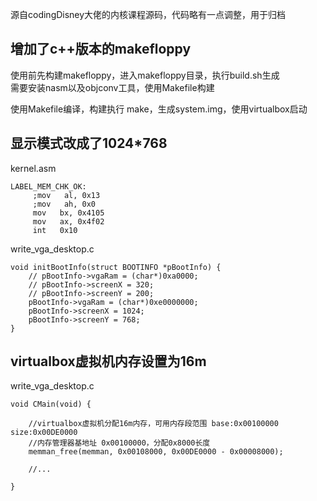   
源自codingDisney大佬的内核课程源码，代码略有一点调整，用于归档

## 增加了c++版本的makefloppy

使用前先构建makefloppy，进入makefloppy目录，执行build.sh生成  
需要安装nasm以及objconv工具，使用Makefile构建


使用Makefile编译，构建执行 make，生成system.img，使用virtualbox启动


## 显示模式改成了1024*768  
kernel.asm
```
LABEL_MEM_CHK_OK:
     ;mov   al, 0x13
     ;mov   ah, 0x0
     mov   bx, 0x4105
     mov   ax, 0x4f02
     int   0x10
```
write_vga_desktop.c
```
void initBootInfo(struct BOOTINFO *pBootInfo) {
    // pBootInfo->vgaRam = (char*)0xa0000;
    // pBootInfo->screenX = 320;
    // pBootInfo->screenY = 200;
	pBootInfo->vgaRam = (char*)0xe0000000;
    pBootInfo->screenX = 1024;
    pBootInfo->screenY = 768;
}
```

## virtualbox虚拟机内存设置为16m
write_vga_desktop.c
```
void CMain(void) {
 
    //virtualbox虚拟机分配16m内存，可用内存段范围 base:0x00100000 size:0x00DE0000
    //内存管理器基地址 0x00100000，分配0x8000长度
    memman_free(memman, 0x00108000, 0x00DE0000 - 0x00008000); 

    //...

}
```
